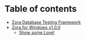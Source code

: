 # Table of contents

* [Zora Database Testing Framework](README.md)
* [Zora for Windows v1.0.0](zora-for-windows-v1.0.0/README.md)
  * [Show some Love!](zora-for-windows-v1.0.0/project\_stucture.md)
